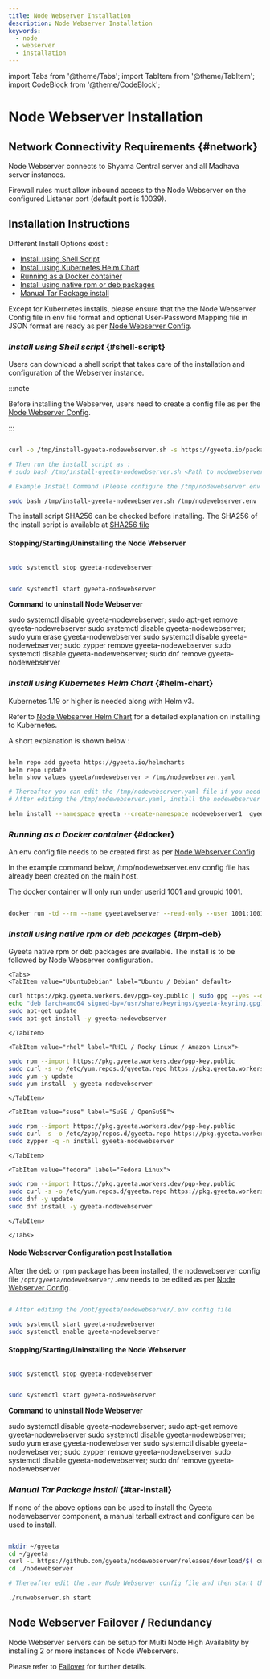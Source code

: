 ```yaml
---
title: Node Webserver Installation
description: Node Webserver Installation
keywords:
  - node
  - webserver
  - installation
---
```


import Tabs from '@theme/Tabs';
import TabItem from '@theme/TabItem';
import CodeBlock from '@theme/CodeBlock';


# Node Webserver Installation

## Network Connectivity Requirements {#network}

Node Webserver connects to Shyama Central server and all Madhava server instances.

Firewall rules must allow inbound access to the Node Webserver on the configured Listener port (default port is 10039).

## Installation Instructions

Different Install Options exist :

- [Install using Shell Script](#shell-script)
- [Install using Kubernetes Helm Chart](#helm-chart)
- [Running as a Docker container](#docker)
- [Install using native rpm or deb packages](#rpm-deb)
- [Manual Tar Package install](#tar-install)

Except for Kubernetes installs, please ensure that the the Node Webserver Config file in env file format and optional User-Password Mapping
file in JSON format are ready as per [Node Webserver Config](./nodewebserver_config).

### *Install using Shell script* {#shell-script} 

Users can download a shell script that takes care of the installation and configuration of the Webserver instance.

:::note

Before installing the Webserver, users need to create a config file as per the [Node Webserver Config](./nodewebserver_config).

:::


```bash

curl -o /tmp/install-gyeeta-nodewebserver.sh -s https://gyeeta.io/packages/install-gyeeta-nodewebserver.sh

# Then run the install script as : 
# sudo bash /tmp/install-gyeeta-nodewebserver.sh <Path to nodewebserver Config file in bash env format>

# Example Install Command (Please configure the /tmp/nodewebserver.env config file first) :

sudo bash /tmp/install-gyeeta-nodewebserver.sh /tmp/nodewebserver.env

```

The install script SHA256 can be checked before installing. The SHA256 of the install script is available at [SHA256 file](https://gyeeta.io/packages/install-gyeeta-nodewebserver.sh.sum)

#### Stopping/Starting/Uninstalling the Node Webserver

```bash title="Command to stop the Node Webserver"

sudo systemctl stop gyeeta-nodewebserver

```

```bash title="Command to start the Node Webserver"

sudo systemctl start gyeeta-nodewebserver

```

**Command to uninstall Node Webserver**


<Tabs>
<TabItem value="UbuntuDebian" label="Ubuntu / Debian" default>
<CodeBlock language="sh">
sudo systemctl disable gyeeta-nodewebserver; sudo apt-get remove gyeeta-nodewebserver
</CodeBlock>
</TabItem>

<TabItem value="rhel" label="RHEL / Rocky Linux / Amazon Linux">
<CodeBlock language="sh">
sudo systemctl disable gyeeta-nodewebserver; sudo yum erase gyeeta-nodewebserver
</CodeBlock>
</TabItem>

<TabItem value="suse" label="SuSE / OpenSuSE">
<CodeBlock language="sh">
sudo systemctl disable gyeeta-nodewebserver; sudo zypper remove gyeeta-nodewebserver
</CodeBlock>
</TabItem>

<TabItem value="fedora" label="Fedora Linux">
<CodeBlock language="sh">
sudo systemctl disable gyeeta-nodewebserver; sudo dnf remove gyeeta-nodewebserver
</CodeBlock>
</TabItem>

</Tabs>


### *Install using Kubernetes Helm Chart* {#helm-chart}

Kubernetes 1.19 or higher is needed along with Helm v3.

Refer to [Node Webserver Helm Chart](./k8s_helm/nodewebserver_helm) for a detailed explanation on installing to Kubernetes.

A short explanation is shown below :

```bash

helm repo add gyeeta https://gyeeta.io/helmcharts
helm repo update
helm show values gyeeta/nodewebserver > /tmp/nodewebserver.yaml

# Thereafter you can edit the /tmp/nodewebserver.yaml file if you need to change any option. 
# After editing the /tmp/nodewebserver.yaml, install the nodewebserver Helm chart using :

helm install --namespace gyeeta --create-namespace nodewebserver1  gyeeta/nodewebserver -f /tmp/nodewebserver.yaml

```

### *Running as a Docker container* {#docker}

An env  config file needs to be created first as per [Node Webserver Config](./nodewebserver_config)

In the example command below, /tmp/nodewebserver.env config file has already been created on the main host.

The docker container will only run under userid 1001 and groupid 1001.

```bash

docker run -td --rm --name gyeetawebserver --read-only --user 1001:1001 -p 10039:10039  --env CFG_ENV=/tmp/nodewebserver.env -v /tmp/nodewebserver.env:/tmp/nodewebserver.env:ro ghcr.io/gyeeta/nodewebserver

```

### *Install using native rpm or deb packages* {#rpm-deb}

Gyeeta native rpm or deb packages are available. The install is to be followed by Node Webserver configuration.

```mdx-code-block
<Tabs>
<TabItem value="UbuntuDebian" label="Ubuntu / Debian" default>
```

```bash
curl https://pkg.gyeeta.workers.dev/pgp-key.public | sudo gpg --yes --dearmor --output /usr/share/keyrings/gyeeta-keyring.gpg
echo "deb [arch=amd64 signed-by=/usr/share/keyrings/gyeeta-keyring.gpg] https://pkg.gyeeta.workers.dev/apt-repo stable main" | sudo tee /etc/apt/sources.list.d/gyeeta.list
sudo apt-get update
sudo apt-get install -y gyeeta-nodewebserver
```

```mdx-code-block
</TabItem>

<TabItem value="rhel" label="RHEL / Rocky Linux / Amazon Linux">
```

```bash
sudo rpm --import https://pkg.gyeeta.workers.dev/pgp-key.public
sudo curl -s -o /etc/yum.repos.d/gyeeta.repo https://pkg.gyeeta.workers.dev/rpm-repo/gyeeta.repo
sudo yum -y update
sudo yum install -y gyeeta-nodewebserver
```

```mdx-code-block
</TabItem>

<TabItem value="suse" label="SuSE / OpenSuSE">
```

```bash
sudo rpm --import https://pkg.gyeeta.workers.dev/pgp-key.public
sudo curl -s -o /etc/zypp/repos.d/gyeeta.repo https://pkg.gyeeta.workers.dev/rpm-repo/gyeeta.repo
sudo zypper -q -n install gyeeta-nodewebserver
```

```mdx-code-block
</TabItem>

<TabItem value="fedora" label="Fedora Linux">
```

```bash
sudo rpm --import https://pkg.gyeeta.workers.dev/pgp-key.public
sudo curl -s -o /etc/yum.repos.d/gyeeta.repo https://pkg.gyeeta.workers.dev/rpm-repo/gyeeta.repo
sudo dnf -y update
sudo dnf install -y gyeeta-nodewebserver
```


```mdx-code-block
</TabItem>

</Tabs>
```

#### Node Webserver Configuration post Installation

After the deb or rpm package has been installed, the nodewebserver config file `/opt/gyeeta/nodewebserver/.env` needs
to be edited as per [Node Webserver Config](./nodewebserver_config).

```bash title="Start nodewebserver after editing the .env"

# After editing the /opt/gyeeta/nodewebserver/.env config file

sudo systemctl start gyeeta-nodewebserver
sudo systemctl enable gyeeta-nodewebserver

```
#### Stopping/Starting/Uninstalling the Node Webserver

```bash title="Command to stop the Node Webserver"

sudo systemctl stop gyeeta-nodewebserver

```

```bash title="Command to start the Node Webserver"

sudo systemctl start gyeeta-nodewebserver

```

**Command to uninstall Node Webserver**


<Tabs>
<TabItem value="UbuntuDebian" label="Ubuntu / Debian" default>
<CodeBlock language="sh">
sudo systemctl disable gyeeta-nodewebserver; sudo apt-get remove gyeeta-nodewebserver
</CodeBlock>
</TabItem>

<TabItem value="rhel" label="RHEL / Rocky Linux / Amazon Linux">
<CodeBlock language="sh">
sudo systemctl disable gyeeta-nodewebserver; sudo yum erase gyeeta-nodewebserver
</CodeBlock>
</TabItem>

<TabItem value="suse" label="SuSE / OpenSuSE">
<CodeBlock language="sh">
sudo systemctl disable gyeeta-nodewebserver; sudo zypper remove gyeeta-nodewebserver
</CodeBlock>
</TabItem>

<TabItem value="fedora" label="Fedora Linux">
<CodeBlock language="sh">
sudo systemctl disable gyeeta-nodewebserver; sudo dnf remove gyeeta-nodewebserver
</CodeBlock>
</TabItem>

</Tabs>



### *Manual Tar Package install* {#tar-install}

If none of the above options can be used to install the Gyeeta nodewebserver component, a manual tarball extract and configure
can be used to install.

```bash title="Example Install Command"

mkdir ~/gyeeta
cd ~/gyeeta
curl -L https://github.com/gyeeta/nodewebserver/releases/download/$( curl https://api.github.com/repos/gyeeta/nodewebserver/releases/latest -s | grep tag_name | awk -F\" '{print $4}' )/nodewebserver.tar.gz | tar xzf -
cd ./nodewebserver

# Thereafter edit the .env Node Webserver config file and then start the Webserver as

./runwebserver.sh start

```


## Node Webserver Failover / Redundancy

Node Webserver servers can be setup for Multi Node High Availablity by installing 2 or more instances of Node Webservers.

Please refer to [Failover](./failover) for further details.

